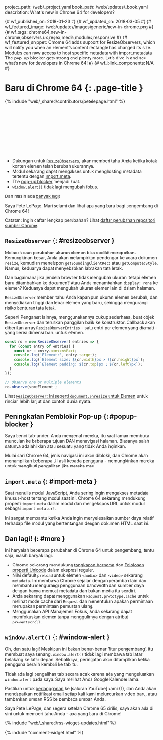 project_path: /web/_project.yaml
book_path: /web/updates/_book.yaml
description: What's new in Chrome 64 for developers?

{# wf_published_on: 2018-01-23 #}
{# wf_updated_on: 2018-03-05 #}
{# wf_featured_image: /web/updates/images/generic/new-in-chrome.png #}
{# wf_tags: chrome64,new-in-chrome,observers,ux,regex,media,modules,responsive #}
{# wf_featured_snippet: Chrome 64 adds support for ResizeObservers, which will notify you when an element’s content rectangle has changed its size. Modules can now access to host specific metadata with import.metadata The pop-up blocker gets strong and plenty more. Let’s dive in and see what’s new for developers in Chrome 64! #}
{# wf_blink_components: N/A #}

# Baru di Chrome 64 {: .page-title }

{% include "web/_shared/contributors/petelepage.html" %}

<div class="clearfix"></div>

<div class="video-wrapper">   <iframe class="devsite-embedded-youtube-video" data-video-id="y5sb-icqOyg"
          data-autohide="1" data-showinfo="0" frameborder="0" allowfullscreen>
  </iframe>
</div>

* Dukungan untuk [`ResizeObservers`](#resizeobserver), akan memberi tahu Anda ketika kotak konten elemen telah berubah ukurannya.
* Modul sekarang dapat mengakses untuk menghosting metadata tertentu dengan [import.meta](#import-meta).
* The [pop-up blocker](#popup-blocker) menjadi kuat.
* [`window.alert()`](#window-alert) tidak lagi mengubah fokus.

Dan masih ada [banyak lagi](#more)!

Saya Pete LePage. Mari selami dan lihat apa yang baru bagi pengembang di Chrome 64!

<div class="clearfix"></div>

Catatan: Ingin daftar lengkap perubahan? Lihat [daftar perubahan repositori sumber Chrome](https://chromium.googlesource.com/chromium/src/+log/63.0.3239.84..64.0.3282.140).

## `ResizeObserver` {: #resizeobserver }

Melacak saat perubahan ukuran elemen bisa sedikit merepotkan. Kemungkinan besar, Anda akan melampirkan pendengar ke acara dokumen `resize`, kemudian menelepon `getBoundingClientRect` atau `getComputedStyle`. Namun, keduanya dapat menyebabkan labrakan tata letak.

Dan bagaimana jika jendela browser tidak mengubah ukuran, tetapi elemen baru ditambahkan ke dokumen? Atau Anda menambahkan `display: none` ke elemen? Keduanya dapat mengubah ukuran elemen lain di dalam halaman.

`ResizeObserver` memberi tahu Anda kapan pun ukuran elemen berubah, dan menyediakan tinggi dan lebar elemen yang baru, sehingga mengurangi risiko benturan tata letak.

Seperti Pengamat lainnya, menggunakannya cukup sederhana, buat objek `ResizeObserver` dan teruskan panggilan balik ke konstruktor. Callback akan diberikan array `ResizeOberverEntries` - satu entri per elemen yang diamati - yang berisi dimensi baru untuk elemen.

```js
const ro = new ResizeObserver( entries => {
  for (const entry of entries) {
    const cr = entry.contentRect;
    console.log('Element:', entry.target);
    console.log(`Element size: ${cr.width}px × ${cr.height}px`);
    console.log(`Element padding: ${cr.top}px ; ${cr.left}px`);
  }
});

// Observe one or multiple elements
ro.observe(someElement);
```

Lihat [`ResizeObserver`: Ini seperti `document.onresize` untuk Elemen](/web/updates/2016/10/resizeobserver) untuk rincian lebih lanjut dan contoh dunia nyata.


## Peningkatan Pemblokir Pop-up {: #popup-blocker }

Saya benci tab-under. Anda mengenal mereka, itu saat laman membuka munculan ke beberapa tujuan DAN menavigasi halaman. Biasanya salah satunya adalah iklan atau sesuatu yang tidak Anda inginkan.

Mulai dari Chrome 64, jenis navigasi ini akan diblokir, dan Chrome akan menampilkan beberapa UI asli kepada pengguna - memungkinkan mereka untuk mengikuti pengalihan jika mereka mau.


## `import.meta` {: #import-meta }

Saat menulis modul JavaScript, Anda sering ingin mengakses metadata khusus-host tentang modul saat ini. Chrome 64 sekarang mendukung properti `import.meta` dalam modul dan mengekspos URL untuk modul sebagai `import.meta.url`.

Ini sangat membantu ketika Anda ingin menyelesaikan sumber daya relatif terhadap file modul yang bertentangan dengan dokumen HTML saat ini.


## Dan lagi! {: #more }

Ini hanyalah beberapa perubahan di Chrome 64 untuk pengembang, tentu saja, masih banyak lagi.

* Chrome sekarang mendukung [tangkapan bernama](/web/updates/2017/07/upcoming-regexp-features#named_captures) dan [Pelolosan properti Unicode](/web/updates/2017/07/upcoming-regexp-features#unicode_property_escapes) dalam ekspresi reguler.
* Nilai default `preload` untuk elemen `<audio>` dan `<video>` sekarang `metadata`. Ini membawa Chrome sejalan dengan peramban lain dan membantu mengurangi penggunaan bandwidth dan sumber daya dengan hanya memuat metadata dan bukan media itu sendiri.
* Anda sekarang dapat menggunakan `Request.prototype.cache` untuk melihat mode cache dari `Request` dan menentukan apakah permintaan merupakan permintaan pemuatan ulang.
* Menggunakan API Manajemen Fokus, Anda sekarang dapat memfokuskan elemen tanpa menggulirnya dengan atribut `preventScroll`.

## `window.alert()` {: #window-alert }

Oh, dan satu lagi! Meskipun ini bukan benar-benar 'fitur pengembang', itu membuat saya senang. `window.alert()` tidak lagi membawa tab latar belakang ke latar depan! Sebaliknya, peringatan akan ditampilkan ketika pengguna beralih kembali ke tab itu.

Tidak ada lagi pengalihan tab secara acak karena ada yang mengeluarkan `window.alert` pada saya. Saya melihat Anda Google Kalender lama.


Pastikan untuk [berlangganan](https://goo.gl/6FP1a5) ke [saluran YouTube] kami (1), dan Anda akan mendapatkan notifikasi email setiap kali kami meluncurkan video baru, atau tambahkan [umpan RSS](https://www.youtube.com/user/ChromeDevelopers/) ke pembaca umpan Anda.


Saya Pete LePage, dan segera setelah Chrome 65 dirilis, saya akan ada di sini untuk memberi tahu Anda - apa yang baru di Chrome!

{% include "web/_shared/rss-widget-updates.html" %}

{% include "comment-widget.html" %}
